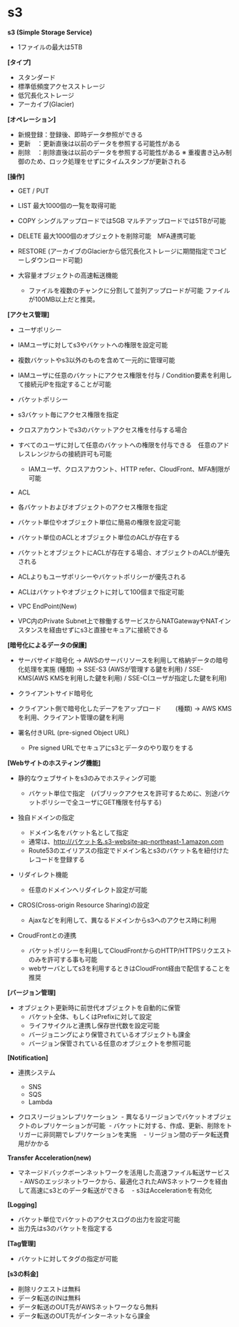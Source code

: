 # s3


**s3 (Simple Storage Service)**

- 1ファイルの最大は5TB

**[タイプ]**
- スタンダード 
- 標準低頻度アクセスストレージ 
- 低冗長化ストレージ 
- アーカイブ(Glacier)

**[オペレーション]**
- 新規登録：登録後、即時データ参照ができる
- 更新　：更新直後は以前のデータを参照する可能性がある
- 削除　：削除直後は以前のデータを参照する可能性がある
※ 重複書き込み制御のため、ロック処理をせずにタイムスタンプが更新される

**[操作]**
- GET / PUT
- LIST 最大1000個の一覧を取得可能 
- COPY シングルアップロードでは5GB マルチアップロードでは5TBが可能 
- DELETE 最大1000個のオブジェクトを削除可能　MFA連携可能 
- RESTORE (アーカイブのGlacierから低冗長化ストレージに期間指定でコピーしダウンロード可能)

- 大容量オブジェクトの高速転送機能
  - ファイルを複数のチャンクに分割して並列アップロードが可能 ファイルが100MB以上だと推奨。

**[アクセス管理]**
- ユーザポリシー
 - IAMユーザに対してs3やバケットへの権限を設定可能
 - 複数バケットやs3以外のものを含めて一元的に管理可能
 - IAMユーザに任意のバケットにアクセス権限を付与 / Condition要素を利用して接続元IPを指定することが可能

- バケットポリシー
 - s3バケット毎にアクセス権限を指定
 - クロスアカウントでs3のバケットアクセス権を付与する場合
 - すべてのユーザに対して任意のバケットへの権限を付与できる　任意のアドレスレンジからの接続許可も可能
    - IAMユーザ、クロスアカウント、HTTP refer、CloudFront、MFA制限が可能

- ACL
 - 各バケットおよびオブジェクトのアクセス権限を指定
 - バケット単位やオブジェクト単位に簡易の権限を設定可能
  - バケット単位のACLとオブジェクト単位のACLが存在する
   - バケットとオブジェクトにACLが存在する場合、オブジェクトのACLが優先される
   - ACLよりもユーザポリシーやバケットポリシーが優先される
   - ACLはバケットやオブジェクトに対して100個まで指定可能

- VPC EndPoint(New)
 - VPC内のPrivate Subnet上で稼働するサービスからNATGatewayやNATインスタンスを経由せずにs3と直接セキュアに接続できる

**[暗号化によるデータの保護]**
- サーバサイド暗号化
  -> AWSのサーバリソースを利用して格納データの暗号化処理を実施
    (種類) -> SSE-S3 (AWSが管理する鍵を利用) / SSE-KMS(AWS KMSを利用した鍵を利用) / SSE-C(ユーザが指定した鍵を利用) 

- クライアントサイド暗号化
 - クライアント側で暗号化したデーアをアップロード
　　(種類) -> AWS KMSを利用、クライアント管理の鍵を利用

- 署名付きURL (pre-signed Object URL)
  - Pre signed URLでセキュアにs3とデータのやり取りをする


 **[Webサイトのホスティング機能]**

 - 静的なウェブサイトをs3のみでホスティング可能
   - バケット単位で指定　(パブリックアクセスを許可するために、別途バケットポリシーで全ユーザにGET権限を付与する)
 - 独自ドメインの指定
   - ドメイン名をバケット名として指定
   - 通常は、http://バケット名.s3-website-ap-northeast-1.amazon.com
   - Route53のエイリアスの指定でドメイン名とs3のバケット名を紐付けたレコードを登録する
 - リダイレクト機能
   - 任意のドメインへリダイレクト設定が可能 

 - CROS(Cross-origin Resource Sharing)の設定
   - Ajaxなどを利用して、異なるドメインからs3へのアクセス時に利用
 - CroudFrontとの連携
   - バケットポリシーを利用してCloudFrontからのHTTP/HTTPSリクエストのみを許可する事も可能
   - webサーバとしてs3を利用するときはCloudFront経由で配信することを推奨

**[バージョン管理]**
- オブジェクト更新時に前世代オブジェクトを自動的に保管
  - バケット全体、もしくはPrefixに対して設定
  - ライフサイクルと連携し保存世代数を設定可能 
  - バージョニングにより保管されているオブジェクトも課金
  - バージョン保管されている任意のオブジェクトを参照可能

**[Notification]**

- 連携システム
  - SNS
  - SQS
  - Lambda

- クロスリージョンレプリケーション
  - 異なるリージョンでバケットオブジェクトのレプリケーションが可能
  - バケットに対する、作成、更新、削除をトリガーに非同期でレプリケーションを実施
    - リージョン間のデータ転送費用がかかる
   
   
**Transfer Acceleration(new)**

- マネージドバックボーンネットワークを活用した高速ファイル転送サービス
  - AWSのエッジネットワークから、最適化されたAWSネットワークを経由して高速にs3とのデータ転送ができる
    - s3はAccelerationを有効化
 
**[Logging]**

- バケット単位でバケットのアクセスログの出力を設定可能
- 出力先はs3のバケットを指定する

**[Tag管理]**

- バケットに対してタグの指定が可能

**[s3の料金]**

- 削除リクエストは無料
- データ転送のINは無料
- データ転送のOUT先がAWSネットワークなら無料
- データ転送のOUT先がインターネットなら課金
